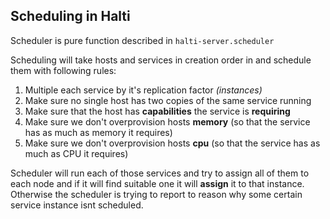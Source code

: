 ## Scheduling in Halti

Scheduler is pure function described in `halti-server.scheduler`


Scheduling will take hosts and services in creation order in and schedule them with following rules:

1. Multiple each service by it's replication factor _(instances)_
2. Make sure no single host has two copies of the same service running
3. Make sure that the host has **capabilities** the service is **requiring**
4. Make sure we don't overprovision hosts **memory** (so that the service has as much as memory it requires)
5. Make sure we don't overprovision hosts **cpu** (so that the service has as much as CPU it requires)


Scheduler will run each of those services and try to assign all of them to each node and if it will find suitable one it will **assign** it to that instance. Otherwise the scheduler is trying to report to reason why some certain service instance isnt scheduled.
